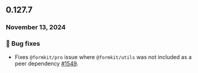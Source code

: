 ## 0.127.7

### November 13, 2024

### 🐛 Bug fixes

- Fixes `@formkit/pro` issue where `@formkit/utils` was not included as a peer dependency [#1549](https://github.com/formkit/formkit/issues/1549).